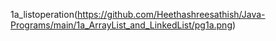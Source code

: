 1a_listoperation(https://github.com/Heethashreesathish/Java-Programs/main/1a_ArrayList_and_LinkedList/pg1a.png)
